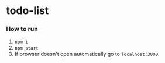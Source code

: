 # todo-list

### How to run
1. `npm i`
2. `npm start`
3. If browser doesn't open automatically go to `localhost:3000`.
